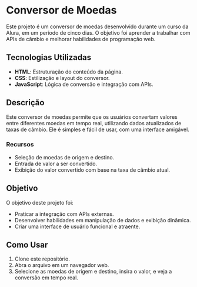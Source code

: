 # Conversor de Moedas

Este projeto é um conversor de moedas desenvolvido durante um curso da Alura, em um período de cinco dias. O objetivo foi aprender a trabalhar com APIs de câmbio e melhorar habilidades de programação web.

## Tecnologias Utilizadas

- **HTML**: Estruturação do conteúdo da página.
- **CSS**: Estilização e layout do conversor.
- **JavaScript**: Lógica de conversão e integração com APIs.

## Descrição

Este conversor de moedas permite que os usuários convertam valores entre diferentes moedas em tempo real, utilizando dados atualizados de taxas de câmbio. Ele é simples e fácil de usar, com uma interface amigável.

### Recursos

- Seleção de moedas de origem e destino.
- Entrada de valor a ser convertido.
- Exibição do valor convertido com base na taxa de câmbio atual.

## Objetivo

O objetivo deste projeto foi:

- Praticar a integração com APIs externas.
- Desenvolver habilidades em manipulação de dados e exibição dinâmica.
- Criar uma interface de usuário funcional e atraente.

## Como Usar

1. Clone este repositório.
2. Abra o arquivo em um navegador web.
3. Selecione as moedas de origem e destino, insira o valor, e veja a conversão em tempo real.


